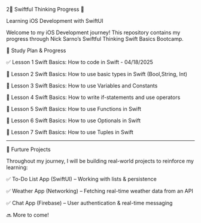 2📌 Swiftful Thinking Progress 🚀

Learning iOS Development with SwiftUI

Welcome to my iOS Development journey! This repository contains my progress through Nick Sarno’s Swiftful Thinking Swift Basics Bootcamp.


📅 Study Plan & Progress


✅ Lesson 1	Swift Basics: How to code in Swift - 04/18/2025

🔄 Lesson 2	Swift Basics: How to use basic types in Swift (Bool,String, Int) 

🔄 Lesson 3	Swift Basics: How to use Variables and Constants 

🔄 Lesson 4	Swift Basics: How to write if-statements and use operators 

🔄 Lesson 5	Swift Basics: How to use Functions in Swift 

🔄 Lesson 6	Swift Basics: How to use Optionals in Swift 

🔄 Lesson 7	Swift Basics: How to use Tuples in Swift

_________

📂 Furture Projects

Throughout my journey, I will be building real-world projects to reinforce my learning:

✅ To-Do List App (SwiftUI) – Working with lists & persistence

✅ Weather App (Networking) – Fetching real-time weather data from an API

✅ Chat App (Firebase) – User authentication & real-time messaging

🔜 More to come!



